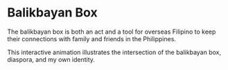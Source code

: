 # Balikbayan Box
The balikbayan box is both an act and a tool for overseas Filipino to keep their connections with family and friends in the Philippines.

This interactive animation illustrates the intersection of the balikbayan box, diaspora, and my own identity.
